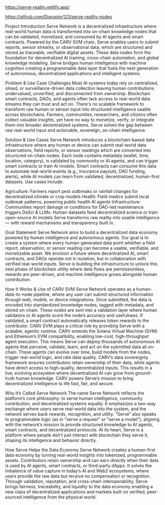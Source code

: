 https://serve-reality.netlify.app/

https://github.com/Disruptor123/serve-reality-nodes

Project Introduction
Serve Network is a decentralized infrastructure where real-world human data is transformed into on-chain knowledge nodes that can be validated, monetized, and consumed by AI agents and smart contracts. Powered by the CARV SVM chain, Serve enables users to submit reports, sensor streams, or observational data, which are structured and stored as traceable, verifiable digital assets. These data nodes form the foundation for decentralized AI training, cross-chain automation, and global knowledge modeling. Serve bridges human intelligence with machine cognition creating a programmable data layer that fuels the next generation of autonomous, decentralized applications and intelligent systems.

Problem & Use Case Challenges
Most AI systems today rely on centralized, siloed, or surveillance-driven data collection leaving human contributions undervalued, unverified, and disconnected from ownership. Blockchain smart contracts, DAOs, and agents often lack access to real-world data streams they can trust and act on. There's no scalable framework to transform raw human or sensor input into structured intelligence usable across blockchains. Farmers, communities, researchers, and citizens often collect valuable insights, yet have no way to monetize, verify, or integrate them into broader decentralized systems. Serve solves the gap between raw real-world input and actionable, sovereign, on-chain intelligence.


Solution & Use Cases
Serve Network introduces a blockchain-based data infrastructure where any human or device can submit real-world data observations, field reports, or sensor readings which are converted into structured on-chain nodes. Each node contains metadata (wallet, time, location, category), is validated by community or AI agents, and can trigger smart contracts or train AI models. Smart contracts can consume this data to automate real-world events (e.g., insurance payouts, DAO funding, alerts), while AI models can learn from validated, decentralized, human-first datasets. Use cases include:

Agriculture: Farmers report pest outbreaks or rainfall changes for decentralized climate or crop models
Health: Field medics submit local outbreak patterns, powering public health AI agents
Infrastructure: Communities report damage or conditions for DAO-led maintenance triggers
DeSci & LLMs: Human datasets feed decentralized science or train open-source AI models
Serve transforms raw reality into usable intelligence — with reward mechanisms and transparency built in.



Goal Statement
Serve Network aims to build a decentralized data economy powered by human intelligence and autonomous agents. Our goal is to create a system where every human-generated data point whether a field report, observation, or sensor reading can become a usable, verifiable, and monetizable asset. We envision a future where decentralized AI, smart contracts, and DAOs operate not in isolation, but in collaboration with verified real-world inputs. Serve is building the infrastructure to unlock this next phase of blockchain utility where data flows are permissionless, rewards are peer-driven, and machine intelligence grows alongside human contribution.

How It Works & Use of CARV SVM
Serve Network operates as a human-data-to-node pipeline, where any user can submit structured information through web, mobile, or device integrations. Once submitted, the data is encoded into standardized knowledge nodes, tagged with metadata, and stored on-chain. These nodes are sent into a validation layer where human validators or AI agents score the node’s accuracy and usefulness. If validated, a smart contract automatically releases token rewards to the contributor.
CARV SVM plays a critical role by providing Serve with a scalable, agentic runtime. CARV extends the Solana Virtual Machine (SVM) and Ethereum’s EVM compatibility, enabling low-cost, high-throughput agent execution. This means Serve can deploy thousands of autonomous AI agents that perceive, validate, learn, and act on the submitted data all on-chain. These agents can evolve over time, build models from the nodes, trigger real-world logic, and rate data quality. CARV’s data sovereignty framework ensures contributors retain ownership of their data, while agents have direct access to high-quality, decentralized inputs. This results in a live, evolving ecosystem where decentralized AI can grow from ground-truth human knowledge. CARV powers Serve’s mission to bring decentralized intelligence to life fast, fair, and secure.

Why It’s Called Serve Network
The name Serve Network reflects the platform’s core philosophy: to serve human intelligence, community contribution, and decentralized systems equally. It emphasizes a two-way exchange where users serve real-world data into the system, and the network serves back rewards, recognition, and utility. "Serve" also speaks to programmable logic (as in "serve a request" or "serve a model"), aligning with the network’s mission to provide structured knowledge to AI agents, smart contracts, and decentralized protocols. At its heart, Serve is a platform where people don't just interact with blockchain they serve it, shaping its intelligence and behavior directly.

How Serve Helps the Data Economy
Serve Network creates a human-first data economy by turning real-world insights into tokenized, programmable assets. Contributors retain ownership and can earn directly when their data is used by AI agents, smart contracts, or third-party dApps. It solves the imbalance of value capture in today’s AI and Web2 ecosystems, where users provide the raw data but receive no compensation or recognition. Through validation, reputation, and cross-chain interoperability, Serve brings fairness, traceability, and liquidity to the data economy enabling a new class of decentralized applications and markets built on verified, peer-sourced intelligence from the physical world.


